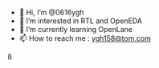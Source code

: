 - 👋 Hi, I’m @0616ygh
- 👀 I’m interested in RTL and OpenEDA
- 🌱 I’m currently learning OpenLane 
- 📫 How to reach me : ygh158@tom.com

<!---
0616ygh/0616ygh is a ✨ special ✨ repository because its `README.md` (this file) appears on your GitHub profile.
You can click the Preview link to take a look at your changes.
--->
ß
